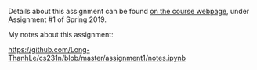 Details about this assignment can be found [on the course webpage](http://cs231n.github.io/), under Assignment #1 of Spring 2019.

My notes about this assignment:

https://github.com/Long-ThanhLe/cs231n/blob/master/assignment1/notes.ipynb
